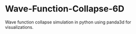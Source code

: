 # Wave-Function-Collapse-6D
Wave function collapse simulation in python using panda3d for visualizations. 


